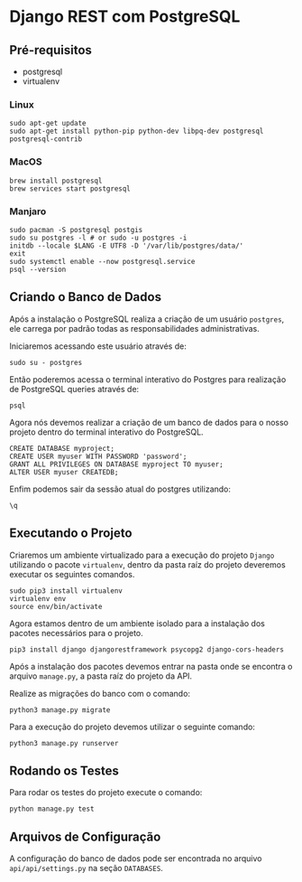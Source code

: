 # Django REST com PostgreSQL

## Pré-requisitos
- postgresql
- virtualenv

### Linux

```shell
sudo apt-get update
sudo apt-get install python-pip python-dev libpq-dev postgresql postgresql-contrib
```

### MacOS

```shell
brew install postgresql
brew services start postgresql
```

### Manjaro
```shell
sudo pacman -S postgresql postgis
sudo su postgres -l # or sudo -u postgres -i
initdb --locale $LANG -E UTF8 -D '/var/lib/postgres/data/'
exit
sudo systemctl enable --now postgresql.service
psql --version
```

## Criando o Banco de Dados

Após a instalação o PostgreSQL realiza a criação de um usuário `postgres`, ele carrega por padrão todas as responsabilidades administrativas.

Iniciaremos acessando este usuário através de:
```shell
sudo su - postgres
```

Então poderemos acessa o terminal interativo do Postgres para realização de PostgreSQL queries através de:
```shell
psql
```

Agora nós devemos realizar a criação de um banco de dados para o nosso projeto dentro do terminal interativo do PostgreSQL.
```shell
CREATE DATABASE myproject;
CREATE USER myuser WITH PASSWORD 'password';
GRANT ALL PRIVILEGES ON DATABASE myproject TO myuser;
ALTER USER myuser CREATEDB;
```

Enfim podemos sair da sessão atual do postgres utilizando:
```shell
\q
```

## Executando o Projeto
 
Criaremos um ambiente virtualizado para a execução do projeto `Django` utilizando o pacote `virtualenv`, dentro da pasta raíz do projeto deveremos executar os seguintes comandos.
 
```shell
sudo pip3 install virtualenv
virtualenv env
source env/bin/activate
```

Agora estamos dentro de um ambiente isolado para a instalação dos pacotes necessários para o projeto.

```shell
pip3 install django djangorestframework psycopg2 django-cors-headers
```

Após a instalação dos pacotes devemos entrar na pasta onde se encontra o arquivo `manage.py`, a pasta raíz do projeto da API.

Realize as migrações do banco com o comando:

```shell
python3 manage.py migrate
```

Para a execução do projeto devemos utilizar o seguinte comando: 

```shell
python3 manage.py runserver 
```

## Rodando os Testes

Para rodar os testes do projeto execute o comando:

```shell
python manage.py test 
``` 

## Arquivos de Configuração

A configuração do banco de dados pode ser encontrada no arquivo `api/api/settings.py` na seção `DATABASES`.
